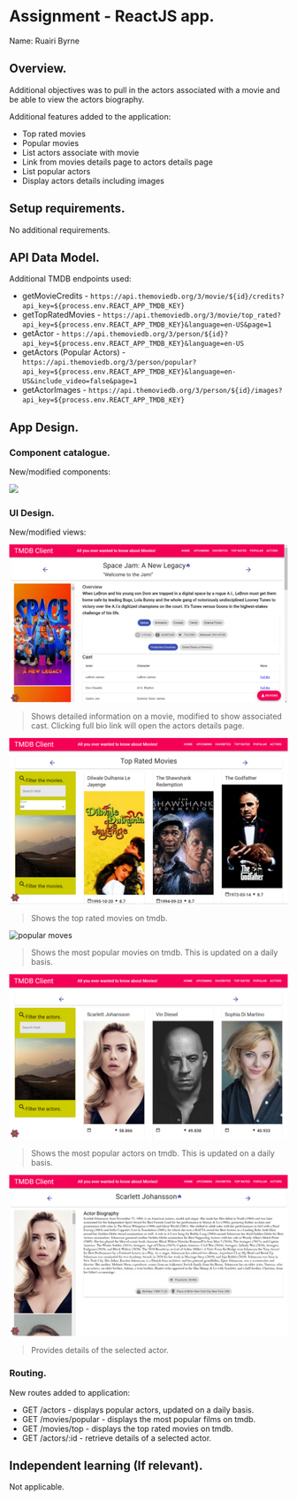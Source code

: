 # Assignment - ReactJS app.

Name: Ruairi Byrne

## Overview.

Additional objectives was to pull in the actors associated with a movie and be able to view the actors biography.


Additional features added to the application:
 
 + Top rated movies
 + Popular movies
 + List actors associate with movie
 + Link from movies details page to actors details page
 + List popular actors
 + Display actors details including images

## Setup requirements.

No additional requirements.

## API Data Model.

Additional TMDB endpoints used:

 + getMovieCredits - `https://api.themoviedb.org/3/movie/${id}/credits?api_key=${process.env.REACT_APP_TMDB_KEY}`
 + getTopRatedMovies - `https://api.themoviedb.org/3/movie/top_rated?api_key=${process.env.REACT_APP_TMDB_KEY}&language=en-US&page=1`
 + getActor - `https://api.themoviedb.org/3/person/${id}?api_key=${process.env.REACT_APP_TMDB_KEY}&language=en-US`
 + getActors (Popular Actors) - `https://api.themoviedb.org/3/person/popular?api_key=${process.env.REACT_APP_TMDB_KEY}&language=en-US&include_video=false&page=1`
 + getActorImages - `https://api.themoviedb.org/3/person/${id}/images?api_key=${process.env.REACT_APP_TMDB_KEY}`

## App Design.

### Component catalogue.

New/modified components:

![][stories]

### UI Design.

New/modified views:

![movie details](./moviedetails.png?raw=true)
>Shows detailed information on a movie, modified to show associated cast. Clicking full bio link will open the actors details page.

![top rated movies](./toprated.png?raw=true)
>Shows the top rated movies on tmdb.

![popular moves](./popular.png?raw=true)
>Shows the most popular movies on tmdb.  This is updated on a daily basis.

![list popular actors](./listactors.png?raw=true)
>Shows the most popular actors on tmdb.  This is updated on a daily basis.

![actor details](./actordetails.png?raw=true)
>Provides details of the selected actor.

### Routing.

New routes added to application:

+ GET /actors - displays popular actors, updated on a daily basis.
+ GET /movies/popular - displays the most popular films on tmdb.
+ GET /movies/top - displays the top rated movies on tmdb.
+ GET /actors/:id - retrieve details of a selected actor.

## Independent learning (If relevant).

Not applicable.




[stories]: ./storybook.png